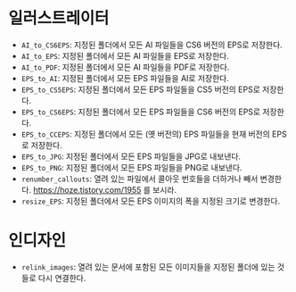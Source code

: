 # 일러스트레이터

* `AI_to_CS6EPS`: 지정된 폴더에서 모든 AI 파일들을 CS6 버전의 EPS로 저장한다.
* `AI_to_EPS`: 지정된 폴더에서 모든 AI 파일들을 EPS로 저장한다.
* `AI_to_PDF`: 지정된 폴더에서 모든 AI 파일들을 PDF로 저장한다.
* `EPS_to_AI`: 지정된 폴더에서 모든 EPS 파일들을 AI로 저장한다.
* `EPS_to_CS5EPS`: 지정된 폴더에서 모든 EPS 파일들을 CS5 버전의 EPS로 저장한다.
* `EPS_to_CS6EPS`: 지정된 폴더에서 모든 EPS 파일들을 CS6 버전의 EPS로 저장한다.
* `EPS_to_CCEPS`: 지정된 폴더에서 모든 (옛 버전의) EPS 파일들을 현재 버전의 EPS로 저장한다.
* `EPS_to_JPG`: 지정된 폴더에서 모든 EPS 파일들을 JPG로 내보낸다.
* `EPS_to_PNG`: 지정된 폴더에서 모든 EPS 파일들을 PNG로 내보낸다.
* `renumber_callouts`: 열려 있는 파일에서 콜아웃 번호들을 더하거나 빼서 변경한다. https://hoze.tistory.com/1955 를 보시라.
* `resize_EPS`: 지정된 폴더에서 모든 EPS 이미지의 폭을 지정된 크기로 변경한다.

# 인디자인

* `relink_images`: 열려 있는 문서에 포함된 모든 이미지들을 지정된 폴더에 있는 것들로 다시 연결한다.
